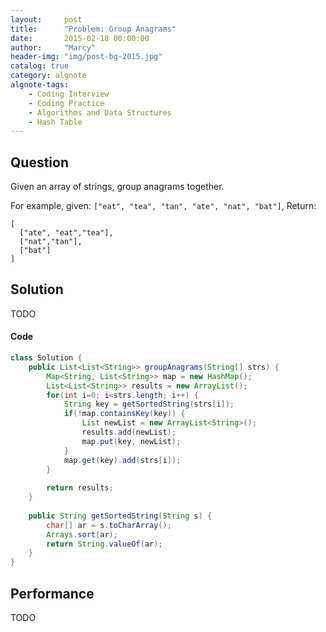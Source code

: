 ```yaml
---
layout:     post
title:      "Problem: Group Anagrams"
date:       2015-02-18 00:00:00
author:     "Marcy"
header-img: "img/post-bg-2015.jpg"
catalog: true
category: algnote
algnote-tags:
    - Coding Interview
    - Coding Practice
    - Algorithms and Data Structures
    - Hash Table
---
```


## Question

Given an array of strings, group anagrams together.

For example, given: `["eat", "tea", "tan", "ate", "nat", "bat"]`,
Return:
```
[
  ["ate", "eat","tea"],
  ["nat","tan"],
  ["bat"]
]
```

## Solution
TODO

#### Code
```java
class Solution {
    public List<List<String>> groupAnagrams(String[] strs) {
        Map<String, List<String>> map = new HashMap();
        List<List<String>> results = new ArrayList();
        for(int i=0; i<strs.length; i++) {
            String key = getSortedString(strs[i]);
            if(!map.containsKey(key)) {
                List newList = new ArrayList<String>();
                results.add(newList);
                map.put(key, newList);
            }
            map.get(key).add(strs[i]);
        }
        
        return results;
    }
    
    public String getSortedString(String s) {
        char[] ar = s.toCharArray();
        Arrays.sort(ar);
        return String.valueOf(ar);
    }
}
```

## Performance
TODO